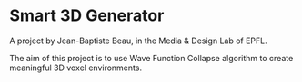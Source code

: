 # Smart 3D Generator

A project by Jean-Baptiste Beau, in the Media & Design Lab of EPFL.

The aim of this project is to use Wave Function Collapse algorithm to create meaningful 3D voxel environments.
